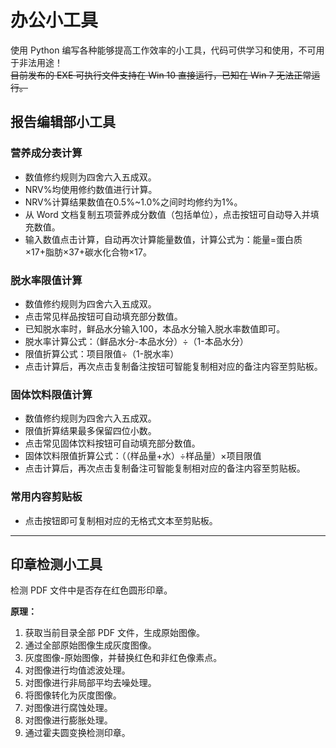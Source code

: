 # 办公小工具

使用 Python 编写各种能够提高工作效率的小工具，代码可供学习和使用，不可用于非法用途！  
~~目前发布的 EXE 可执行文件支持在 Win 10 直接运行，已知在 Win 7 无法正常运行。~~

## 报告编辑部小工具

### 营养成分表计算

* 数值修约规则为四舍六入五成双。
* NRV%均使用修约数值进行计算。
* NRV%计算结果数值在0.5%~1.0%之间时均修约为1%。
* 从 Word 文档复制五项营养成分数值（包括单位），点击按钮可自动导入并填充数值。
* 输入数值点击计算，自动再次计算能量数值，计算公式为：能量=蛋白质×17+脂肪×37+碳水化合物×17。

### 脱水率限值计算

* 数值修约规则为四舍六入五成双。
* 点击常见样品按钮可自动填充部分数值。
* 已知脱水率时，鲜品水分输入100，本品水分输入脱水率数值即可。
* 脱水率计算公式：（鲜品水分-本品水分）÷（1-本品水分）
* 限值折算公式：项目限值÷（1-脱水率）
* 点击计算后，再次点击复制备注按钮可智能复制相对应的备注内容至剪贴板。

### 固体饮料限值计算

* 数值修约规则为四舍六入五成双。
* 限值折算结果最多保留四位小数。
* 点击常见固体饮料按钮可自动填充部分数值。
* 固体饮料限值折算公式：（（样品量+水）÷样品量）×项目限值
* 点击计算后，再次点击复制备注可智能复制相对应的备注内容至剪贴板。

### 常用内容剪贴板

* 点击按钮即可复制相对应的无格式文本至剪贴板。

*****

## 印章检测小工具

检测 PDF 文件中是否存在红色圆形印章。

**原理：**

1. 获取当前目录全部 PDF 文件，生成原始图像。
2. 通过全部原始图像生成灰度图像。
3. 灰度图像-原始图像，并替换红色和非红色像素点。
4. 对图像进行均值滤波处理。
5. 对图像进行非局部平均去噪处理。
6. 将图像转化为灰度图像。
7. 对图像进行腐蚀处理。
8. 对图像进行膨胀处理。
9. 通过霍夫圆变换检测印章。
